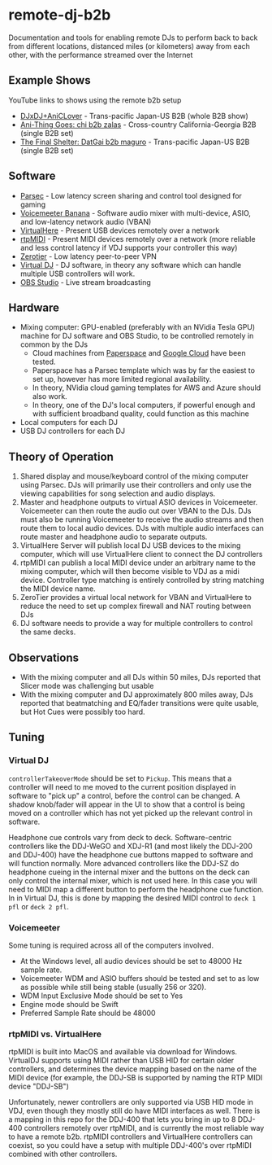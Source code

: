 # remote-dj-b2b

Documentation and tools for enabling remote DJs to perform back to back from different locations, distanced miles (or kilometers) away from each other, with the performance streamed over the Internet

## Example Shows
YouTube links to shows using the remote b2b setup
 * [DJxDJ+AniCLover](https://www.youtube.com/watch?v=63eZQsSU2_c) - Trans-pacific Japan-US B2B (whole B2B show)
 * [Ani-Thing Goes: chi b2b zalas](https://youtu.be/HW4R1Fk42_M?t=6548) - Cross-country California-Georgia B2B (single B2B set)
 * [The Final Shelter: DatGai b2b maguro](https://youtu.be/C2WdLpFHUGc?t=10324) - Trans-pacific Japan-US B2B (single B2B set)

## Software

* [Parsec](https://parsecgaming.com/) - Low latency screen sharing and control tool designed for gaming
* [Voicemeeter Banana](https://vb-audio.com/Voicemeeter/banana.htm) - Software audio mixer with multi-device, ASIO, and low-latency network audio (VBAN)
* [VirtualHere](https://www.virtualhere.com/) - Present USB devices remotely over a network
* [rtpMIDI](https://www.tobias-erichsen.de/software/rtpmidi.html) - Present MIDI devices remotely over a network (more reliable and less control latency if VDJ supports your controller this way)
* [Zerotier](https://www.zerotier.com/) - Low latency peer-to-peer VPN
* [Virtual DJ](https://www.virtualdj.com/) - DJ software, in theory any software which can handle multiple USB controllers will work.
* [OBS Studio](https://obsproject.com/) - Live stream broadcasting

## Hardware

* Mixing computer: GPU-enabled (preferably with an NVidia Tesla GPU) machine for DJ software and OBS Studio, to be controlled remotely in common by the DJs
  * Cloud machines from [Paperspace](https://www.paperspace.com/) and [Google Cloud](https://console.cloud.google.com/marketplace/product/nvidia/nvidia-gaming-windows-server-2019) have been tested.
  * Paperspace has a Parsec template which was by far the easiest to set up, however has more limited regional availability.
  * In theory, NVidia cloud gaming templates for AWS and Azure should also work.
  * In theory, one of the DJ's local computers, if powerful enough and with sufficient broadband quality, could function as this machine
* Local computers for each DJ
* USB DJ controllers for each DJ

## Theory of Operation

1. Shared display and mouse/keyboard control of the mixing computer using Parsec. DJs will primarily use their controllers and only use the viewing capabilities for song selection and audio displays.
1. Master and headphone outputs to virtual ASIO devices in Voicemeeter. Voicemeeter can then route the audio out over VBAN to the DJs. DJs must also be running Voicemeeter to receive the audio streams and then route them to local audio devices. DJs with multiple audio interfaces can route master and headphone audio to separate outputs.
1. VirtualHere Server will publish local DJ USB devices to the mixing computer, which will use VirtualHere client to connect the DJ controllers
1. rtpMIDI can publish a local MIDI device under an arbitrary name to the mixing computer, which will then become visible to VDJ as a midi device. Controller type matching is entirely controlled by string matching the MIDI device name.
1. ZeroTier provides a virtual local network for VBAN and VirtualHere to reduce the need to set up complex firewall and NAT routing between DJs
1. DJ software needs to provide a way for multiple controllers to control the same decks.

## Observations

* With the mixing computer and all DJs within 50 miles, DJs reported that Slicer mode was challenging but usable
* With the mixing computer and DJ approximately 800 miles away, DJs reported that beatmatching and EQ/fader transitions were quite usable, but Hot Cues were possibly too hard.

## Tuning

### Virtual DJ

`controllerTakeoverMode` should be set to `Pickup`. This means that a controller will need to me moved to the current position displayed in software to "pick up" a control, before the control can be changed. A shadow knob/fader will appear in the UI to show that a control is being moved on a controller which has not yet picked up the relevant control in software.

Headphone cue controls vary from deck to deck. Software-centric controllers like the DDJ-WeGO and XDJ-R1 (and most likely the DDJ-200 and DDJ-400) have the headphone cue buttons mapped to software and will function normally. More advanced controllers like the DDJ-SZ do headphone cueing in the internal mixer and the buttons on the deck can only control the internal mixer, which is not used here. In this case you will need to MIDI map a different button to perform the headphone cue function. In in Virtual DJ, this is done by mapping the desired MIDI control to `deck 1 pfl` or `deck 2 pfl`.

### Voicemeeter

Some tuning is required across all of the computers involved.
* At the Windows level, all audio devices should be set to 48000 Hz sample rate.
* Voicemeeter WDM and ASIO buffers should be tested and set to as low as possible while still being stable (usually 256 or 320). 
* WDM Input Exclusive Mode should be set to Yes
* Engine mode should be Swift
* Preferred Sample Rate should be 48000

### rtpMIDI vs. VirtualHere

rtpMIDI is built into MacOS and available via download for Windows. VirtualDJ supports using MIDI rather than USB HID for certain older controllers, and determines the device mapping based on the name of the MIDI device (for example, the DDJ-SB is supported by naming the RTP MIDI device "DDJ-SB")

Unfortunately, newer controllers are only supported via USB HID mode in VDJ, even though they mostly still do have MIDI interfaces as well. There is a mapping in this repo for the DDJ-400 that lets you bring in up to 8 DDJ-400 controllers remotely over rtpMIDI, and is currently the most reliable way to have a remote b2b. rtpMIDI controllers and VirtualHere controllers can coexist, so you could have a setup with multiple DDJ-400's over rtpMIDI combined with other controllers.
